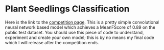 # Plant Seedlings Classification

Here is the link to the <a href="https://www.kaggle.com/c/plant-seedlings-classification">competition page</a>. This is a pretty simple convolutional neural network based model which achieves a MeanFScore of 0.89 on the public test dataset. You should use this piece of code to understand, experiment and create your own model; this is by no means my final code which I will release after the competition ends.
